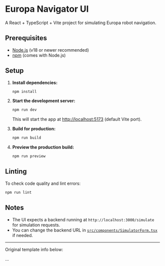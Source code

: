 # Europa Navigator UI

A React + TypeScript + Vite project for simulating Europa robot navigation.

## Prerequisites

- [Node.js](https://nodejs.org/) (v18 or newer recommended)
- [npm](https://www.npmjs.com/) (comes with Node.js)

## Setup

1. **Install dependencies:**

   ```sh
   npm install
   ```

2. **Start the development server:**

   ```sh
   npm run dev
   ```

   This will start the app at [http://localhost:5173](http://localhost:5173) (default Vite port).

3. **Build for production:**

   ```sh
   npm run build
   ```

4. **Preview the production build:**

   ```sh
   npm run preview
   ```

## Linting

To check code quality and lint errors:

```sh
npm run lint
```

## Notes

- The UI expects a backend running at `http://localhost:3000/simulate` for simulation requests.
- You can change the backend URL in [`src/components/SimulatorForm.tsx`](src/components/SimulatorForm.tsx) if needed.

---
Original template info below:

...